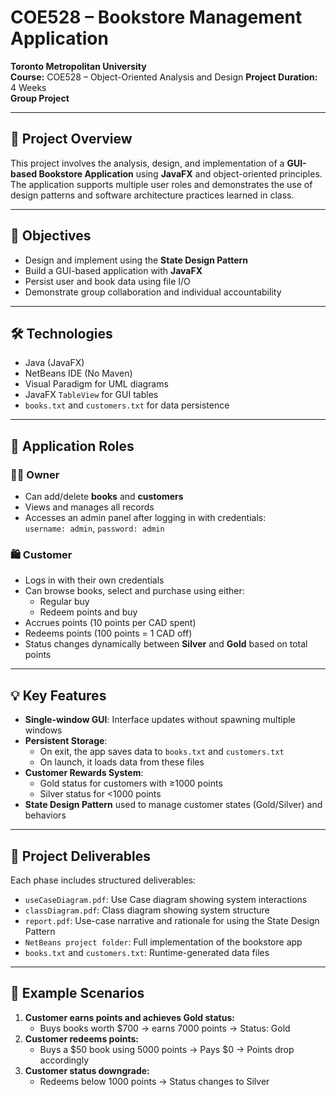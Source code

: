 # COE528 – Bookstore Management Application

**Toronto Metropolitan University**  
**Course:** COE528 – Object-Oriented Analysis and Design 
**Project Duration:** 4 Weeks  
**Group Project**

---

## 📌 Project Overview

This project involves the analysis, design, and implementation of a **GUI-based Bookstore Application** using **JavaFX** and object-oriented principles. The application supports multiple user roles and demonstrates the use of design patterns and software architecture practices learned in class.

---

## 🎯 Objectives

- Design and implement using the **State Design Pattern**
- Build a GUI-based application with **JavaFX**
- Persist user and book data using file I/O
- Demonstrate group collaboration and individual accountability

---

## 🛠 Technologies

- Java (JavaFX)
- NetBeans IDE (No Maven)
- Visual Paradigm for UML diagrams
- JavaFX `TableView` for GUI tables
- `books.txt` and `customers.txt` for data persistence

---

## 👤 Application Roles

### 🧑‍💼 **Owner**
- Can add/delete **books** and **customers**
- Views and manages all records
- Accesses an admin panel after logging in with credentials:  
  `username: admin`, `password: admin`

### 🛍️ **Customer**
- Logs in with their own credentials
- Can browse books, select and purchase using either:
  - Regular buy
  - Redeem points and buy
- Accrues points (10 points per CAD spent)
- Redeems points (100 points = 1 CAD off)
- Status changes dynamically between **Silver** and **Gold** based on total points

---

## 💡 Key Features

- **Single-window GUI**: Interface updates without spawning multiple windows
- **Persistent Storage**: 
  - On exit, the app saves data to `books.txt` and `customers.txt`
  - On launch, it loads data from these files
- **Customer Rewards System**:
  - Gold status for customers with ≥1000 points
  - Silver status for <1000 points
- **State Design Pattern** used to manage customer states (Gold/Silver) and behaviors

---

## 📁 Project Deliverables

Each phase includes structured deliverables:

- `useCaseDiagram.pdf`: Use Case diagram showing system interactions
- `classDiagram.pdf`: Class diagram showing system structure
- `report.pdf`: Use-case narrative and rationale for using the State Design Pattern
- `NetBeans project folder`: Full implementation of the bookstore app
- `books.txt` and `customers.txt`: Runtime-generated data files

---

## 🧪 Example Scenarios

1. **Customer earns points and achieves Gold status:**
   - Buys books worth $700 → earns 7000 points → Status: Gold
2. **Customer redeems points:**
   - Buys a $50 book using 5000 points → Pays $0 → Points drop accordingly
3. **Customer status downgrade:**
   - Redeems below 1000 points → Status changes to Silver


